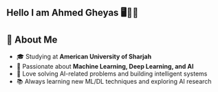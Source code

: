 ## Hello I am Ahmed Gheyas 🖥️👨‍💻

## 🚀 About Me
- 🎓 Studying at **American University of Sharjah**
- 🤖 Passionate about **Machine Learning, Deep Learning, and AI**
- 🧠 Love solving AI-related problems and building intelligent systems
- 📚 Always learning new ML/DL techniques and exploring AI research


